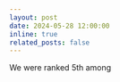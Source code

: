 ```yaml
---
layout: post
date: 2024-05-28 12:00:00
inline: true
related_posts: false
---
```


We were ranked 5th among 
